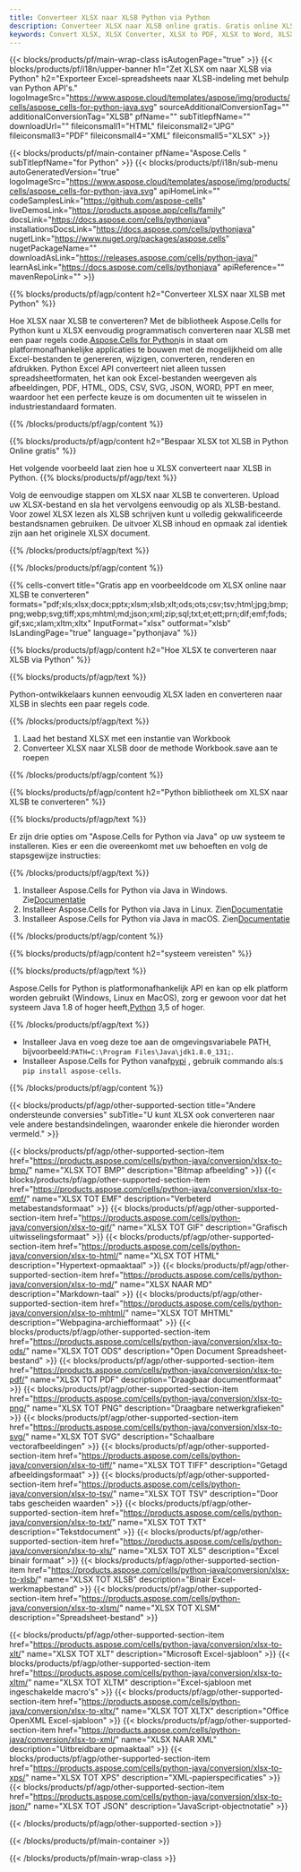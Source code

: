 ```yaml
---
title: Converteer XLSX naar XLSB Python via Python
description: Converteer XLSX naar XLSB online gratis. Gratis online XLSX naar XLSB Converter. Python XLSX naar XLSB. XLSX naar XLSB via Python.
keywords: Convert XLSX, XLSX Converter, XLSX to PDF, XLSX to Word, XLSX to PPT, XLSX to Image
---
```

{{< blocks/products/pf/main-wrap-class isAutogenPage="true" >}}
{{< blocks/products/pf/i18n/upper-banner h1="Zet XLSX om naar XLSB via Python" h2="Exporteer Excel-spreadsheets naar XLSB-indeling met behulp van Python API\'s." logoImageSrc="https://www.aspose.cloud/templates/aspose/img/products/cells/aspose_cells-for-python-java.svg" sourceAdditionalConversionTag="" additionalConversionTag="XLSB" pfName="" subTitlepfName="" downloadUrl="" fileiconsmall1="HTML" fileiconsmall2="JPG" fileiconsmall3="PDF" fileiconsmall4="XML" fileiconsmall5="XLSX" >}}

{{< blocks/products/pf/main-container pfName="Aspose.Cells " subTitlepfName="for Python" >}}
{{< blocks/products/pf/i18n/sub-menu autoGeneratedVersion="true" logoImageSrc="https://www.aspose.cloud/templates/aspose/img/products/cells/aspose_cells-for-python-java.svg" apiHomeLink="" codeSamplesLink="https://github.com/aspose-cells" liveDemosLink="https://products.aspose.app/cells/family" docsLink="https://docs.aspose.com/cells/pythonjava" installationsDocsLink="https://docs.aspose.com/cells/pythonjava" nugetLink="https://www.nuget.org/packages/aspose.cells" nugetPackageName="" downloadAsLink="https://releases.aspose.com/cells/python-java/" learnAsLink="https://docs.aspose.com/cells/pythonjava" apiReference="" mavenRepoLink="" >}}


{{% blocks/products/pf/agp/content h2="Converteer XLSX naar XLSB met Python" %}}

Hoe XLSX naar XLSB te converteren? Met de bibliotheek Aspose.Cells for Python kunt u XLSX eenvoudig programmatisch converteren naar XLSB met een paar regels code.[Aspose.Cells for Python](https://pypi.org/project/aspose-cells)is in staat om platformonafhankelijke applicaties te bouwen met de mogelijkheid om alle Excel-bestanden te genereren, wijzigen, converteren, renderen en afdrukken. Python Excel API converteert niet alleen tussen spreadsheetformaten, het kan ook Excel-bestanden weergeven als afbeeldingen, PDF, HTML, ODS, CSV, SVG, JSON, WORD, PPT en meer, waardoor het een perfecte keuze is om documenten uit te wisselen in industriestandaard formaten.
 
{{% /blocks/products/pf/agp/content %}}

{{% blocks/products/pf/agp/content h2="Bespaar XLSX tot XLSB in Python Online gratis" %}}

Het volgende voorbeeld laat zien hoe u XLSX converteert naar XLSB in Python.
{{% blocks/products/pf/agp/text %}}

Volg de eenvoudige stappen om XLSX naar XLSB te converteren. Upload uw XLSX-bestand en sla het vervolgens eenvoudig op als XLSB-bestand. Voor zowel XLSX lezen als XLSB schrijven kunt u volledig gekwalificeerde bestandsnamen gebruiken. De uitvoer XLSB inhoud en opmaak zal identiek zijn aan het originele XLSX document.

{{% /blocks/products/pf/agp/text %}}

{{% /blocks/products/pf/agp/content %}}

{{% cells-convert title="Gratis app en voorbeeldcode om XLSX online naar XLSB te converteren" formats="pdf;xls;xlsx;docx;pptx;xlsm;xlsb;xlt;ods;ots;csv;tsv;html;jpg;bmp;png;webp;svg;tiff;xps;mhtml;md;json;xml;zip;sql;txt;et;ett;prn;dif;emf;fods;gif;sxc;xlam;xltm;xltx" InputFormat="xlsx" outformat="xlsb" IsLandingPage="true" language="pythonjava" %}}

{{% blocks/products/pf/agp/content h2="Hoe XLSX te converteren naar XLSB via Python" %}}

{{% blocks/products/pf/agp/text %}}

 Python-ontwikkelaars kunnen eenvoudig XLSX laden en converteren naar XLSB in slechts een paar regels code.

{{% /blocks/products/pf/agp/text %}}

1.  Laad het bestand XLSX met een instantie van Workbook
1.  Converteer XLSX naar XLSB door de methode Workbook.save aan te roepen

{{% /blocks/products/pf/agp/content %}}

{{% blocks/products/pf/agp/content h2="Python bibliotheek om XLSX naar XLSB te converteren" %}}

{{% blocks/products/pf/agp/text %}}

Er zijn drie opties om "Aspose.Cells for Python via Java" op uw systeem te installeren. Kies er een die overeenkomt met uw behoeften en volg de stapsgewijze instructies:

{{% /blocks/products/pf/agp/text %}}

1.  Installeer Aspose.Cells for Python via Java in Windows. Zie[Documentatie](https://docs.aspose.com/cells/python-java/getting-started/#windows)
1.  Installeer Aspose.Cells for Python via Java in Linux. Zien[Documentatie](https://docs.aspose.com/cells/python-java/getting-started/#linux)
1.  Installeer Aspose.Cells for Python via Java in macOS. Zien[Documentatie](https://docs.aspose.com/cells/python-java/getting-started/#macos)

{{% /blocks/products/pf/agp/content %}}

{{% blocks/products/pf/agp/content h2="systeem vereisten" %}}

{{% blocks/products/pf/agp/text %}}

 Aspose.Cells for Python is platformonafhankelijk API en kan op elk platform worden gebruikt (Windows, Linux en MacOS), zorg er gewoon voor dat het systeem Java 1.8 of hoger heeft,[Python](https://www.python.org/downloads/) 3,5 of hoger.
 
{{% /blocks/products/pf/agp/text %}}

-  Installeer Java en voeg deze toe aan de omgevingsvariabele PATH, bijvoorbeeld:<code>PATH=C:\Program Files\Java\jdk1.8.0_131;</code>.
- Installeer Aspose.Cells for Python vanaf<a href="https://pypi.org/project/aspose-cells/">pypi</a> , gebruik commando als:<code>$ pip install aspose-cells</code>.

{{% /blocks/products/pf/agp/content %}}


{{< blocks/products/pf/agp/other-supported-section title="Andere ondersteunde conversies" subTitle="U kunt XLSX ook converteren naar vele andere bestandsindelingen, waaronder enkele die hieronder worden vermeld." >}}

{{< blocks/products/pf/agp/other-supported-section-item href="https://products.aspose.com/cells/python-java/conversion/xlsx-to-bmp/" name="XLSX TOT BMP" description="Bitmap afbeelding" >}}
{{< blocks/products/pf/agp/other-supported-section-item href="https://products.aspose.com/cells/python-java/conversion/xlsx-to-emf/" name="XLSX TOT EMF" description="Verbeterd metabestandsformaat" >}}
{{< blocks/products/pf/agp/other-supported-section-item href="https://products.aspose.com/cells/python-java/conversion/xlsx-to-gif/" name="XLSX TOT GIF" description="Grafisch uitwisselingsformaat" >}}
{{< blocks/products/pf/agp/other-supported-section-item href="https://products.aspose.com/cells/python-java/conversion/xlsx-to-html/" name="XLSX TOT HTML" description="Hypertext-opmaaktaal" >}}
{{< blocks/products/pf/agp/other-supported-section-item href="https://products.aspose.com/cells/python-java/conversion/xlsx-to-md/" name="XLSX NAAR MD" description="Markdown-taal" >}}
{{< blocks/products/pf/agp/other-supported-section-item href="https://products.aspose.com/cells/python-java/conversion/xlsx-to-mhtml/" name="XLSX TOT MHTML" description="Webpagina-archiefformaat" >}}
{{< blocks/products/pf/agp/other-supported-section-item href="https://products.aspose.com/cells/python-java/conversion/xlsx-to-ods/" name="XLSX TOT ODS" description="Open Document Spreadsheet-bestand" >}}
{{< blocks/products/pf/agp/other-supported-section-item href="https://products.aspose.com/cells/python-java/conversion/xlsx-to-pdf/" name="XLSX TOT PDF" description="Draagbaar documentformaat" >}}
{{< blocks/products/pf/agp/other-supported-section-item href="https://products.aspose.com/cells/python-java/conversion/xlsx-to-png/" name="XLSX TOT PNG" description="Draagbare netwerkgrafieken" >}}
{{< blocks/products/pf/agp/other-supported-section-item href="https://products.aspose.com/cells/python-java/conversion/xlsx-to-svg/" name="XLSX TOT SVG" description="Schaalbare vectorafbeeldingen" >}}
{{< blocks/products/pf/agp/other-supported-section-item href="https://products.aspose.com/cells/python-java/conversion/xlsx-to-tiff/" name="XLSX TOT TIFF" description="Getagd afbeeldingsformaat" >}}
{{< blocks/products/pf/agp/other-supported-section-item href="https://products.aspose.com/cells/python-java/conversion/xlsx-to-tsv/" name="XLSX TOT TSV" description="Door tabs gescheiden waarden" >}}
{{< blocks/products/pf/agp/other-supported-section-item href="https://products.aspose.com/cells/python-java/conversion/xlsx-to-txt/" name="XLSX TOT TXT" description="Tekstdocument" >}}
{{< blocks/products/pf/agp/other-supported-section-item href="https://products.aspose.com/cells/python-java/conversion/xlsx-to-xls/" name="XLSX TOT XLS" description="Excel binair formaat" >}}
{{< blocks/products/pf/agp/other-supported-section-item href="https://products.aspose.com/cells/python-java/conversion/xlsx-to-xlsb/" name="XLSX TOT XLSB" description="Binair Excel-werkmapbestand" >}}
{{< blocks/products/pf/agp/other-supported-section-item href="https://products.aspose.com/cells/python-java/conversion/xlsx-to-xlsm/" name="XLSX TOT XLSM" description="Spreadsheet-bestand" >}}

{{< blocks/products/pf/agp/other-supported-section-item href="https://products.aspose.com/cells/python-java/conversion/xlsx-to-xlt/" name="XLSX TOT XLT" description="Microsoft Excel-sjabloon" >}}
{{< blocks/products/pf/agp/other-supported-section-item href="https://products.aspose.com/cells/python-java/conversion/xlsx-to-xltm/" name="XLSX TOT XLTM" description="Excel-sjabloon met ingeschakelde macro\'s" >}}
{{< blocks/products/pf/agp/other-supported-section-item href="https://products.aspose.com/cells/python-java/conversion/xlsx-to-xltx/" name="XLSX TOT XLTX" description="Office OpenXML Excel-sjabloon" >}}
{{< blocks/products/pf/agp/other-supported-section-item href="https://products.aspose.com/cells/python-java/conversion/xlsx-to-xml/" name="XLSX NAAR XML" description="Uitbreidbare opmaaktaal" >}}
{{< blocks/products/pf/agp/other-supported-section-item href="https://products.aspose.com/cells/python-java/conversion/xlsx-to-xps/" name="XLSX TOT XPS" description="XML-papierspecificaties" >}}
{{< blocks/products/pf/agp/other-supported-section-item href="https://products.aspose.com/cells/python-java/conversion/xlsx-to-json/" name="XLSX TOT JSON" description="JavaScript-objectnotatie" >}}

{{< /blocks/products/pf/agp/other-supported-section >}}

{{< /blocks/products/pf/main-container >}}
    
{{< /blocks/products/pf/main-wrap-class >}}
